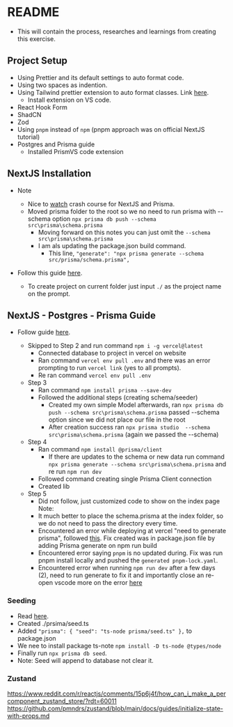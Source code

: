 # README

- This will contain the process, researches and learnings from creating this exercise.

## Project Setup

- Using Prettier and its default settings to auto format code.
- Using two spaces as indention.
- Using Tailwind prettier extension to auto format classes. Link [here](https://tailwindcss.com/blog/automatic-class-sorting-with-prettier).
  - Install extension on VS code.
- React Hook Form
- ShadCN
- Zod
- Using `pnpm` instead of `npm` (pnpm approach was on official NextJS tutorial)
- Postgres and Prisma guide
  - Installed PrismVS code extension

## NextJS Installation

- Note

  - Nice to [watch](https://www.youtube.com/watch?v=QXxy8Uv1LnQ&t=2538s) crash course for NextJS and Prisma.
  - Moved prisma folder to the root so we no need to run prisma with --schema option `npx prisma db push --schema src\prisma\schema.prisma`
    - Moving forward on this notes you can just omit the `--schema src\prisma\schema.prisma`
    - I am als updating the package.json build command.
      - This line, `"generate": "npx prisma generate --schema src/prisma/schema.prisma",`

- Follow this guide [here](https://nextjs.org/docs/getting-started/installation).
  - To create project on current folder just input `./` as the project name on the prompt.

## NextJS - Postgres - Prisma Guide

- Follow guide [here](https://vercel.com/guides/nextjs-prisma-postgres).

  - Skipped to Step 2 and run command `npm i -g vercel@latest`
    - Connected database to project in vercel on website
    - Ran command `vercel env pull .env` and there was an error prompting to run `vercel link` (yes to all prompts).
    - Re ran command `vercel env pull .env`
  - Step 3
    - Ran command `npm install prisma --save-dev`
    - Followed the additional steps (creating schema/seeder)
      - Created my own simple Model afterwards, ran `npx prisma db push --schema src\prisma\schema.prisma` passed --schema option since we did not place our file in the root
      - After creation success ran `npx prisma studio  --schema src\prisma\schema.prisma` (again we passed the --schema)
  - Step 4
    - Ran command `npm install @prisma/client`
      - If there are updates to the schema or new data run command `npx prisma generate --schema src\prisma\schema.prisma` and re run `npm run dev`
    - Followed command creating single Prisma Client connection
    - Created lib
  - Step 5
    - Did not follow, just customized code to show on the index page
      Note:
    - It much better to place the schema.prisma at the index folder, so we do not need to pass the directory every time.
    - Encountered an error while deploying at vercel "need to generate prisma", followed [this](https://stackoverflow.com/questions/67746885/prisma-client-did-not-initialize-yet-please-run-prisma-generate-and-try-to-i?rq=2). Fix created was in package.json file by adding Prisma generate on npm run build
    - Encountered error saying `pnpm` is no updated during. Fix was run pnpm install locally and pushed the `generated pnpm-lock.yaml`.
    - Encountered error when running `npm run dev` after a few days (2), need to run generate to fix it and importantly close an re-open vscode more on the error [here](https://github.com/prisma/studio/issues/370)

### Seeding

- Read [here](https://www.prisma.io/docs/orm/prisma-migrate/workflows/seeding).
- Created ./prsima/seed.ts
- Added `"prisma": {
  "seed": "ts-node prisma/seed.ts"
},` to package.json
- We nee to install package ts-note `npm install -D ts-node @types/node`
- Finally run `npx prisma db seed`.
- Note: Seed will append to database not clear it.


### Zustand
https://www.reddit.com/r/reactjs/comments/15p6j4f/how_can_i_make_a_percomponent_zustand_store/?rdt=60011
https://github.com/pmndrs/zustand/blob/main/docs/guides/initialize-state-with-props.md
